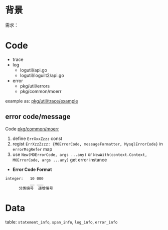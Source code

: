 # 背景
需求：

# Code
- trace
- log
	- logutil/api.go
	- logutil/loguilt2/api.go
- error
	- pkg/util/errors
	- pkg/common/moerr

example as: [pkg/util/trace/example](https://github.com/xzxiong/matrixone/blob/trace_testcase/pkg/util/trace/example/main.go) 
## error code/message
Code [pkg/common/moerr](https://github.com/xzxiong/matrixone/blob/trace_testcase/pkg/common/moerr/error.go)
1. define `ErrXxxZzzz` const
2. regist `ErrXzzZzzz: {MOErrorCode, messageFormatter, MysqlErrorCode}`  in `errorMsgRefer` map
3. use `New(MOErrorCode, args ...any)` or `NewWith(context.Context, MOErrorCode, args ...any)` get error instance

- **Error Code Format**

```
integer:   10 000
           __ ___
      分类编号  递增编号
```




# Data
table: `statement_info`, `span_info`, `log_info`, `error_info`
